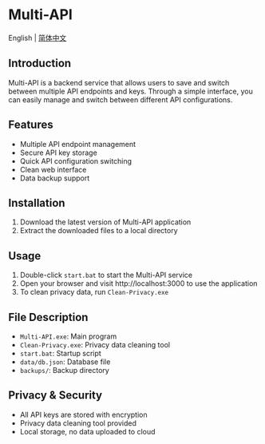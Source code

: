 # Multi-API

English | [简体中文](README_ZH.md)

## Introduction

Multi-API is a backend service that allows users to save and switch between multiple API endpoints and keys. Through a simple interface, you can easily manage and switch between different API configurations.

## Features

- Multiple API endpoint management
- Secure API key storage
- Quick API configuration switching
- Clean web interface
- Data backup support

## Installation

1. Download the latest version of Multi-API application
2. Extract the downloaded files to a local directory

## Usage

1. Double-click `start.bat` to start the Multi-API service
2. Open your browser and visit http://localhost:3000 to use the application
3. To clean privacy data, run `Clean-Privacy.exe`

## File Description

- `Multi-API.exe`: Main program
- `Clean-Privacy.exe`: Privacy data cleaning tool
- `start.bat`: Startup script
- `data/db.json`: Database file
- `backups/`: Backup directory

## Privacy & Security

- All API keys are stored with encryption
- Privacy data cleaning tool provided
- Local storage, no data uploaded to cloud